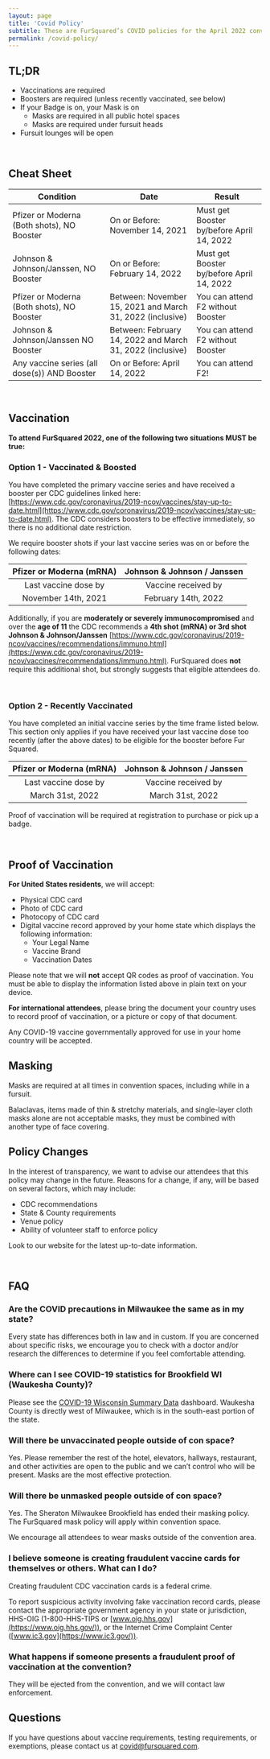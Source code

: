 ```yaml
---
layout: page
title: 'Covid Policy'
subtitle: These are FurSquared’s COVID policies for the April 2022 convention.
permalink: /covid-policy/
---
```


## TL;DR

* Vaccinations are required
* Boosters are required (unless recently vaccinated, see below)
* If your Badge is on, your Mask is on
  * Masks are required in all public hotel spaces
  * Masks are required under fursuit heads
* Fursuit lounges will be open


<br />

## Cheat Sheet

| Condition | Date | Result |
| --- | --- | --- |
| Pfizer or Moderna (Both shots), NO Booster | On or Before: November 14, 2021 | Must get Booster by/before April 14, 2022 |
| Johnson & Johnson/Janssen, NO Booster | On or Before: February 14, 2022 | Must get Booster by/before April 14, 2022 |
| Pfizer or Moderna (Both shots), NO Booster | Between: November 15, 2021 and March 31, 2022 (inclusive) | You can attend F2 without Booster |
| Johnson & Johnson/Janssen NO Booster | Between: February 14, 2022 and March 31, 2022 (inclusive) | You can attend F2 without Booster |
| Any vaccine series (all dose(s)) AND Booster | On or Before: April 14, 2022 | You can attend F2! |

<br />

## Vaccination

**To attend FurSquared 2022, one of the following two situations MUST be true:**

### Option 1 - Vaccinated & Boosted

You have completed the primary vaccine series and have received a booster per CDC guidelines linked here: [https://www.cdc.gov/coronavirus/2019-ncov/vaccines/stay-up-to-date.html](https://www.cdc.gov/coronavirus/2019-ncov/vaccines/stay-up-to-date.html). The CDC considers boosters to be effective immediately, so there is no additional date restriction.

We require booster shots if your last vaccine series was on or before the following dates:

| Pfizer or Moderna (mRNA) | Johnson & Johnson / Janssen |
| :---: | :---: |
| Last vaccine dose by | Vaccine received by |
| November 14th, 2021 | February 14th, 2022 |

Additionally, if you are **moderately or severely immunocompromised** and over the **age of 11** the CDC recommends a **4th shot (mRNA) or 3rd shot Johnson & Johnson/Janssen** [https://www.cdc.gov/coronavirus/2019-ncov/vaccines/recommendations/immuno.html](https://www.cdc.gov/coronavirus/2019-ncov/vaccines/recommendations/immuno.html). FurSquared does **not** require this additional shot, but strongly suggests that eligible attendees do.

<br />

### Option 2 - Recently Vaccinated

You have completed an initial vaccine series by the time frame listed below. This section only applies if you have received your last vaccine dose too recently (after the above dates) to be eligible for the booster before Fur Squared.

| Pfizer or Moderna (mRNA) | Johnson & Johnson / Janssen |
| :---: | :---: |
| Last vaccine dose by | Vaccine received by |
| March 31st, 2022 | March 31st, 2022 |

Proof of vaccination will be required at registration to purchase or pick up a badge.

<br />

## Proof of Vaccination

**For United States residents**, we will accept:

* Physical CDC card
* Photo of CDC card
* Photocopy of CDC card
* Digital vaccine record approved by your home state which displays the following information:
  * Your Legal Name
  * Vaccine Brand
  * Vaccination Dates

Please note that we will **not** accept QR codes as proof of vaccination. You must be able to display the information listed above in plain text on your device.

**For international attendees**, please bring the document your country uses to record proof of vaccination, or a picture or copy of that document.

Any COVID-19 vaccine governmentally approved for use in your home country will be accepted.

## Masking

Masks are required at all times in convention spaces, including while in a fursuit.

Balaclavas, items made of thin & stretchy materials, and single-layer cloth masks alone are not acceptable masks, they must be combined with another type of face covering.

## Policy Changes

In the interest of transparency, we want to advise our attendees that this policy may change in the future. Reasons for a change, if any, will be based on several factors, which may include:

* CDC recommendations
* State & County requirements
* Venue policy
* Ability of volunteer staff to enforce policy

Look to our website for the latest up-to-date information.

<br />

## FAQ

### Are the COVID precautions in Milwaukee the same as in my state?

Every state has differences both in law and in custom. If you are concerned about specific risks, we encourage you to check with a doctor and/or research the differences to determine if you feel comfortable attending.

### Where can I see COVID-19 statistics for Brookfield WI (Waukesha County)?

Please see the [COVID-19 Wisconsin Summary Data](https://www.dhs.wisconsin.gov/covid-19/data.htm) dashboard. Waukesha County is directly west of Milwaukee, which is in the south-east portion of the state.

### Will there be unvaccinated people outside of con space?

Yes. Please remember the rest of the hotel, elevators, hallways, restaurant, and other activities are open to the public and we can’t control who will be present. Masks are the most effective protection.

### Will there be unmasked people outside of con space?

Yes. The Sheraton Milwaukee Brookfield has ended their masking policy. The FurSquared mask policy will apply within convention space.

We encourage all attendees to wear masks outside of the convention area.

### I believe someone is creating fraudulent vaccine cards for themselves or others. What can I do?

Creating fraudulent CDC vaccination cards is a federal crime.

To report suspicious activity involving fake vaccination record cards, please contact the appropriate government agency in your state or jurisdiction, HHS-OIG (1-800-HHS-TIPS or [www.oig.hhs.gov](https://www.oig.hhs.gov/)), or the Internet Crime Complaint Center ([www.ic3.gov](https://www.ic3.gov/)).

### What happens if someone presents a fraudulent proof of vaccination at the convention?

They will be ejected from the convention, and we will contact law enforcement.

## Questions

If you have questions about vaccine requirements, testing requirements, or exemptions, please contact us at [covid@fursquared.com](mailto:covid@fursquared.com).
